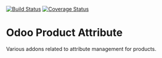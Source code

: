 [![Build Status](https://travis-ci.org/OCA/product-attribute.svg?branch=7.0)](https://travis-ci.org/OCA/product-attribute)
[![Coverage Status](https://img.shields.io/coveralls/OCA/product-attribute.svg)](https://coveralls.io/r/OCA/product-attribute?branch=7.0)

Odoo Product Attribute
======================

Various addons related to attribute management for products.

